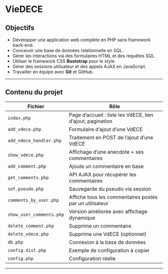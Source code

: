 # VieDECE

##  Objectifs

- Développer une application web complète en PHP sans framework back-end.
- Concevoir une base de données relationnelle en SQL.
- Gérer les interactions via des formulaires HTML et des requêtes SQL.
- Utiliser le framework CSS **Bootstrap** pour le style.
- Gérer des sessions utilisateur et des appels AJAX en JavaScript.
- Travailler en équipe avec **Git** et GitHub.

---

##  Contenu du projet

| Fichier                          | Rôle |
|----------------------------------|------|
| `index.php`                      | Page d’accueil : liste les VdECE, lien d’ajout, pagination |
| `add_vdece.php`                  | Formulaire d’ajout d’une VdECE |
| `add_vdece_handler.php`          | Traitement en POST de l’ajout d’une VdECE |
| `show_vdece.php`                 | Affichage d’une anecdote + ses commentaires |
| `add_comment.php`                | Ajoute un commentaire en base |
| `get_comments.php`               | API AJAX pour récupérer les commentaires|
| `set.pseudo.php`                 | Sauvegarde du pseudo via session |
| `comments_by_user.php`          | Affiche tous les commentaires postés par un utilisateur |
| `show_user_comments.php`        | Version améliorée avec affichage dynamique |
| `delete_comment.php`            | Supprime un commentaire |
| `delete_vdece.php`              | Supprime une VdECE (optionnel) |
| `db.php`                         | Connexion à la base de données |
| `config.dist.php`               | Exemple de configuration à copier |
| `config.php`                    | Configuration réelle |

---


